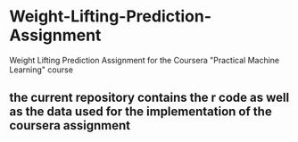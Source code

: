 # Weight-Lifting-Prediction-Assignment
Weight Lifting Prediction Assignment for the Coursera "Practical Machine Learning" course



## the current repository contains the r code as well as the data used for the implementation of the coursera assignment



